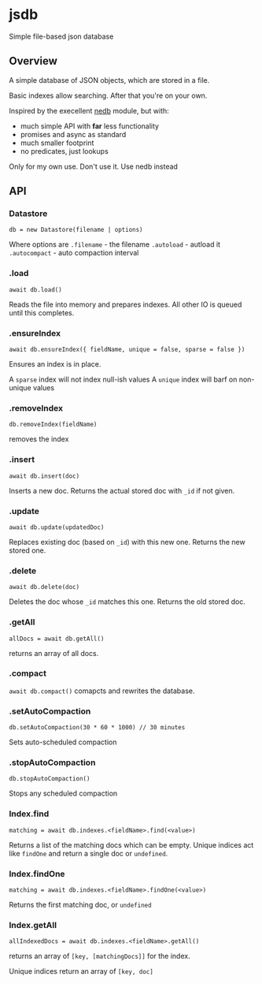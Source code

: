 # jsdb
Simple file-based json database

## Overview

A simple database of JSON objects, which are stored in a file.

Basic indexes allow searching. After that you're on your own.

Inspired by the execellent [nedb](https://www.npmjs.com/package/nedb) module, but with:
- much simple API with **far** less functionality
- promises and async as standard
- much smaller footprint
- no predicates, just lookups

Only for my own use. Don't use it. Use nedb instead

## API

### Datastore

`db = new Datastore(filename | options)`

Where options are
`.filename` - the filename
`.autoload` - autload it
`.autocompact` - auto compaction interval

### .load

`await db.load()`

Reads the file into memory and prepares indexes. All other IO is queued until this completes.

### .ensureIndex

`await db.ensureIndex({ fieldName, unique = false, sparse = false })`

Ensures an index is in place.

A `sparse` index will not index null-ish values
A `unique` index will barf on non-unique values

### .removeIndex

`db.removeIndex(fieldName)`

removes the index

### .insert

`await db.insert(doc)`

Inserts a new doc. Returns the actual stored doc with `_id` if not given.

### .update

`await db.update(updatedDoc)`

Replaces existing doc (based on `_id`) with this new one. Returns the new stored one.

### .delete

`await db.delete(doc)`

Deletes the doc whose `_id` matches this one. Returns the old stored doc.

### .getAll

`allDocs = await db.getAll()`

returns an array of all docs.

### .compact

`await db.compact()`
comapcts and rewrites the database.

### .setAutoCompaction

`db.setAutoCompaction(30 * 60 * 1000) // 30 minutes`

Sets auto-scheduled compaction

### .stopAutoCompaction

`db.stopAutoCompaction()`

Stops any scheduled compaction

### Index.find

`matching = await db.indexes.<fieldName>.find(<value>)`

Returns a list of the matching docs which can be empty. Unique indices act like `findOne` and return a single doc or `undefined`.

### Index.findOne

`matching = await db.indexes.<fieldName>.findOne(<value>)`

Returns the first matching doc, or `undefined`

### Index.getAll

`allIndexedDocs = await db.indexes.<fieldName>.getAll()`

returns an array of `[key, [matchingDocs]]` for the index.

Unique indices return an array of `[key, doc]`
